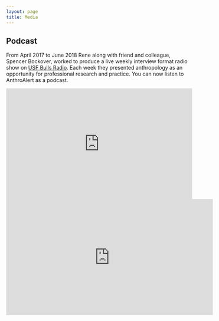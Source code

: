 ```yaml
---
layout: page
title: Media
---
```


## Podcast

From April 2017 to June 2018 Rene along with friend and colleague, Spencer Bockover, worked to produce a live weekly interview format radio show on [USF Bulls Radio](https://www.bullsradio.org/). Each week they presented anthropology as an opportunity for professional research and practice. You can now listen to AnthroAlert as a podcast.  


<iframe src="https://player.acast.com/anthroalert-podcast" frameBorder="0" width="100%" height="300px" allow="autoplay"></iframe>


<iframe width="560" height="315" src="https://www.youtube.com/embed/cLkl2Jxqchs" frameborder="0" allow="accelerometer; autoplay; clipboard-write; encrypted-media; gyroscope; picture-in-picture" allowfullscreen></iframe>

